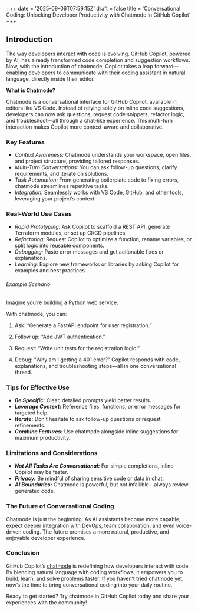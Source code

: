 +++
date = '2025-09-06T07:59:15Z'
draft = false
title = 'Conversational Coding: Unlocking Developer Productivity with Chatmode in GitHub Copilot'
+++

## Introduction

The way developers interact with code is evolving. GitHub Copilot, powered by AI, has already transformed code completion and suggestion workflows. Now, with the introduction of chatmode, Copilot takes a leap forward—enabling developers to communicate with their coding assistant in natural language, directly inside their editor.

**What is Chatmode?**

Chatmode is a conversational interface for GitHub Copilot, available in editors like VS Code. Instead of relying solely on inline code suggestions, developers can now ask questions, request code snippets, refactor logic, and troubleshoot—all through a chat-like experience. This multi-turn interaction makes Copilot more context-aware and collaborative.

### Key Features

- *Context Awareness:* Chatmode understands your workspace, open files, and project structure, providing tailored responses.
- *Multi-Turn Conversations:* You can ask follow-up questions, clarify requirements, and iterate on solutions.
- *Task Automation:* From generating boilerplate code to fixing errors, chatmode streamlines repetitive tasks.
- *Integration:* Seamlessly works with VS Code, GitHub, and other tools, leveraging your project’s context.

### Real-World Use Cases
- *Rapid Prototyping:* Ask Copilot to scaffold a REST API, generate Terraform modules, or set up CI/CD pipelines.
- *Refactoring:* Request Copilot to optimize a function, rename variables, or split logic into reusable components.
- *Debugging:* Paste error messages and get actionable fixes or explanations.
- *Learning:* Explore new frameworks or libraries by asking Copilot for examples and best practices.

###### Example Scenario

Imagine you’re building a Python web service.

With chatmode, you can:

1. Ask: “Generate a FastAPI endpoint for user registration.”

2. Follow up: “Add JWT authentication.”

3. Request: “Write unit tests for the registration logic.”

4. Debug: “Why am I getting a 401 error?”
   Copilot responds with code, explanations, and troubleshooting steps—all in one conversational thread.

### Tips for Effective Use

- **_Be Specific:_** Clear, detailed prompts yield better results.
- **_Leverage Context:_** Reference files, functions, or error messages for targeted help.
- **_Iterate:_** Don’t hesitate to ask follow-up questions or request refinements.
- **_Combine Features:_** Use chatmode alongside inline suggestions for maximum productivity.

### Limitations and Considerations

- **_Not All Tasks Are Conversational:_** For simple completions, inline Copilot may be faster.
- **_Privacy:_** Be mindful of sharing sensitive code or data in chat.
- **_AI Boundaries:_** Chatmode is powerful, but not infallible—always review generated code.

### The Future of Conversational Coding

Chatmode is just the beginning. As AI assistants become more capable, expect deeper integration with DevOps, team collaboration, and even voice-driven coding. The future promises a more natural, productive, and enjoyable developer experience.

### Conclusion

GitHub Copilot’s [chatmode](https://github.com/github/awesome-copilot/tree/main/chatmodes) is redefining how developers interact with code. By blending natural language with coding workflows, it empowers you to build, learn, and solve problems faster. If you haven’t tried chatmode yet, now’s the time to bring conversational coding into your daily routine.

Ready to get started? Try chatmode in GitHub Copilot today and share your experiences with the community!
